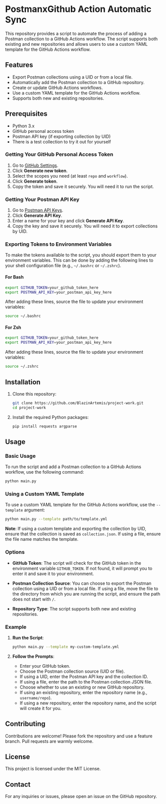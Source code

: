 # PostmanxGithub Action Automatic Sync

This repository provides a script to automate the process of adding a Postman collection to a GitHub Actions workflow. The script supports both existing and new repositories and allows users to use a custom YAML template for the GitHub Actions workflow.

## Features

- Export Postman collections using a UID or from a local file.
- Automatically add the Postman collection to a GitHub repository.
- Create or update GitHub Actions workflows.
- Use a custom YAML template for the GitHub Actions workflow.
- Supports both new and existing repositories.

## Prerequisites

- Python 3.x
- GitHub personal access token
- Postman API key (if exporting collection by UID)
- There is a test collection to try it out for yourself

### Getting Your GitHub Personal Access Token

1. Go to [GitHub Settings](https://github.com/settings/tokens).
2. Click **Generate new token**.
3. Select the scopes you need (at least `repo` and `workflow`).
4. Click **Generate token**.
5. Copy the token and save it securely. You will need it to run the script.

### Getting Your Postman API Key

1. Go to [Postman API Keys](https://go.postman.co/settings/me/api-keys).
2. Click **Generate API Key**.
3. Enter a name for your key and click **Generate API Key**.
4. Copy the key and save it securely. You will need it to export collections by UID.

### Exporting Tokens to Environment Variables

To make the tokens available to the script, you should export them to your environment variables. This can be done by adding the following lines to your shell configuration file (e.g., `~/.bashrc` or `~/.zshrc`).

#### For Bash

```bash
export GITHUB_TOKEN=your_github_token_here
export POSTMAN_API_KEY=your_postman_api_key_here
```

After adding these lines, source the file to update your environment variables:

```bash
source ~/.bashrc
```

#### For Zsh

```bash
export GITHUB_TOKEN=your_github_token_here
export POSTMAN_API_KEY=your_postman_api_key_here
```

After adding these lines, source the file to update your environment variables:

```bash
source ~/.zshrc
```

## Installation

1. Clone this repository:

   ```bash
   git clone https://github.com/BlazinArtemis/project-work.git
   cd project-work
   ```

2. Install the required Python packages:

   ```bash
   pip install requests argparse
   ```

## Usage

### Basic Usage

To run the script and add a Postman collection to a GitHub Actions workflow, use the following command:

```bash
python main.py
```

### Using a Custom YAML Template

To use a custom YAML template for the GitHub Actions workflow, use the `--template` argument:

```bash
python main.py --template path/to/template.yml
```

**Note**: If using a custom template and exporting the collection by UID, ensure that the collection is saved as `collection.json`. If using a file, ensure the file name matches the template.

### Options

- **GitHub Token**: The script will check for the GitHub token in the environment variable `GITHUB_TOKEN`. If not found, it will prompt you to enter it and save it to your environment.

- **Postman Collection Source**: You can choose to export the Postman collection using a UID or from a local file. If using a file, move the file to the directory from which you are running the script, and ensure the path does not start with `/`.

- **Repository Type**: The script supports both new and existing repositories.

### Example

1. **Run the Script**:

   ```bash
   python main.py --template my-custom-template.yml
   ```

2. **Follow the Prompts**:
   - Enter your GitHub token.
   - Choose the Postman collection source (UID or file).
   - If using a UID, enter the Postman API key and the collection ID.
   - If using a file, enter the path to the Postman collection JSON file.
   - Choose whether to use an existing or new GitHub repository.
   - If using an existing repository, enter the repository name (e.g., `username/repo`).
   - If using a new repository, enter the repository name, and the script will create it for you.

## Contributing

Contributions are welcome! Please fork the repository and use a feature branch. Pull requests are warmly welcome.

## License

This project is licensed under the MIT License.

## Contact

For any inquiries or issues, please open an issue on the GitHub repository.
```

